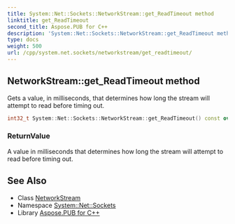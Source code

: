 ```yaml
---
title: System::Net::Sockets::NetworkStream::get_ReadTimeout method
linktitle: get_ReadTimeout
second_title: Aspose.PUB for C++
description: 'System::Net::Sockets::NetworkStream::get_ReadTimeout method. Gets a value, in milliseconds, that determines how long the stream will attempt to read before timing out in C++.'
type: docs
weight: 500
url: /cpp/system.net.sockets/networkstream/get_readtimeout/
---
```

## NetworkStream::get_ReadTimeout method


Gets a value, in milliseconds, that determines how long the stream will attempt to read before timing out.

```cpp
int32_t System::Net::Sockets::NetworkStream::get_ReadTimeout() const override
```


### ReturnValue

A value in milliseconds that determines how long the stream will attempt to read before timing out.

## See Also

* Class [NetworkStream](../)
* Namespace [System::Net::Sockets](../../)
* Library [Aspose.PUB for C++](../../../)
